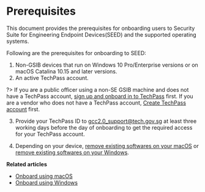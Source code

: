 # Prerequisites

This document provides the prerequisites for onboarding users to Security Suite for Engineering Endpoint Devices(SEED) and the supported operating systems.

Following are the prerequisites for onboarding to SEED:


1. Non-GSIB devices that run on Windows 10 Pro/Enterprise versions or on macOS Catalina 10.15 and later versions.
2. An active TechPass account.<!--that is linked to your WOG ID-->

?> If you are a public officer using a non-SE GSIB machine and does not have a TechPass account, [sign up and onboard in to TechPass](https://docs.developer.tech.gov.sg/docs/techpass-documentation/#/onboard-public-officers-using-non-se-machines) first. If you are a vendor who does not have a TechPass account, [Create TechPass account](https://docs.developer.tech.gov.sg/docs/techpass-documentation/#/onboard) first.

3. Provide your TechPass ID <!--(in this case it is your WOG ID)--> to gcc2.0_support@tech.gov.sg at least three working days before the day of onboarding to get the required access for your TechPass account.

4. Depending on your device, [remove existing softwares on your macOS](seed-pre-onboarding-clean-up-instructions-for-macos) or [remove existing softwares on your Windows](seed-pre-onboarding-clean-up-instructions-for-windows).

**Related articles**
- [Onboard using macOS](seed-onboarding-instructions-for-macos)
- [Onboard using Windows](seed-onboarding-instructions-windows)
